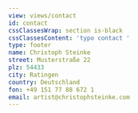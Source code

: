 ```yaml
---
view: views/contact
id: contact
cssClassesWrap: section is-black
cssClassesContent: 'typo contact '
type: footer
name: Christoph Steinke
street: Musterstraße 22
plz: 54433
city: Ratingen
country: Deutschland
fon: +49 151 77 88 672 1
email: artist@christophsteinke.com
---
```



